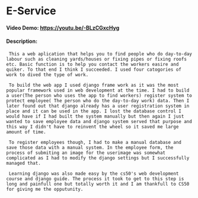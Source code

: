 # E-Service
#### Video Demo:  https://youtu.be/-BLzCGxcHyg
#### Description:

     This a web aplication that helps you to find people who do day-to-day labour such as cleaning yards/houses or fixing pipes or fixing roofs etc. Basic function is to help you contact the workers easire and quiker. To that end I think I succeeded. I used four catogories of work to dived the type of work.

     To build the web app I used django frame work as it was the most popular framework used in web development at the time. I had to build a user(The person who uses the app to find workers) register system to protect employee( The person who do the day-to-day work) data. Then I later found out that django already has a user registration system in place and it can be used in the app. I lost the database control I would have if I had built the system manually but then again I just wanted to save employee data and django system served that purpose and this way I didn't have to reinvent the wheel so it saved me large amount of time.
     
     To register employees though, I had to make a manual database and save those data with a manual system. In the employee form, the process of submiting an image for the userimage was somewhat complicated as I had to modify the django settings but I successfully managed that.
     
     Learning django was also made easy by the cs50's web development course and django guide. The process it took to get to this step is long and painfull one but totally worth it and I am thankfull to CS50 for giving me the opputunity.
